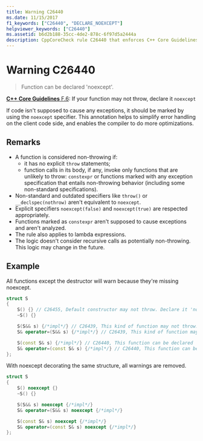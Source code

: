 ```yaml
---
title: Warning C26440
ms.date: 11/15/2017
f1_keywords: ["C26440", "DECLARE_NOEXCEPT"]
helpviewer_keywords: ["C26440"]
ms.assetid: b6d2b188-35cc-4de2-878c-6f97d5a2444a
description: CppCoreCheck rule C26440 that enforces C++ Core Guidelines F.6
---
```

# Warning C26440

> Function can be declared 'noexcept'.

[**C++ Core Guidelines** F.6](https://isocpp.github.io/CppCoreGuidelines/CppCoreGuidelines#f6-if-your-function-may-not-throw-declare-it-noexcept): If your function may not throw, declare it `noexcept`

If code isn't supposed to cause any exceptions, it should be marked by using the `noexcept` specifier. This annotation helps to simplify error handling on the client code side, and enables the compiler to do more optimizations.

## Remarks

- A function is considered non-throwing if:
  - it has no explicit `throw` statements;
  - function calls in its body, if any, invoke only functions that are unlikely to throw: `constexpr` or functions marked with any exception specification that entails non-throwing behavior (including some non-standard specifications).
- Non-standard and outdated specifiers like `throw()` or `__declspec(nothrow)` aren't equivalent to `noexcept`.
- Explicit specifiers `noexcept(false)` and `noexcept(true)` are respected appropriately.
- Functions marked as `constexpr` aren't supposed to cause exceptions and aren't analyzed.
- The rule also applies to lambda expressions.
- The logic doesn't consider recursive calls as potentially non-throwing. This logic may change in the future.

## Example

All functions except the destructor will warn because they're missing noexcept.

```cpp
struct S
{
    S() {} // C26455, Default constructor may not throw. Declare it 'noexcept'
    ~S() {}

    S(S&& s) {/*impl*/} // C26439, This kind of function may not throw. Declare it 'noexcept' (f.6)
    S& operator=(S&& s) {/*impl*/} // C26439, This kind of function may not throw. Declare it 'noexcept' (f.6)

    S(const S& s) {/*impl*/} // C26440, This function can be declared 'noexcept'
    S& operator=(const S& s) {/*impl*/} // C26440, This function can be declared 'noexcept'
};
```

With noexcept decorating the same structure, all warnings are removed.

```cpp
struct S
{
    S() noexcept {}
    ~S() {}

    S(S&& s) noexcept {/*impl*/}
    S& operator=(S&& s) noexcept {/*impl*/}

    S(const S& s) noexcept {/*impl*/}
    S& operator=(const S& s) noexcept {/*impl*/}
};
```
